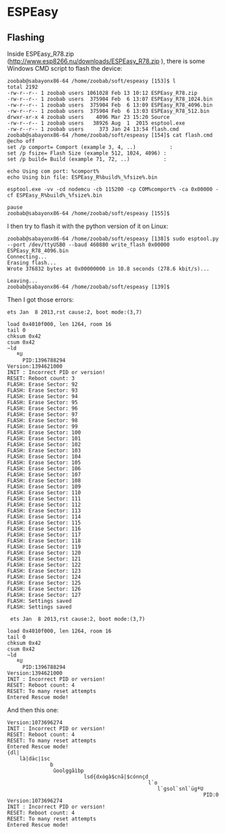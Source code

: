 # ESPEasy


## Flashing


Inside ESPEasy_R78.zip (<http://www.esp8266.nu/downloads/ESPEasy_R78.zip>  ), there is some Windows CMD script to flash the device:


    zoobab@sabayonx86-64 /home/zoobab/soft/espeasy [153]$ l
    total 2192
    -rw-r--r-- 1 zoobab users 1061028 Feb 13 10:12 ESPEasy_R78.zip
    -rw-r--r-- 1 zoobab users  375904 Feb  6 13:07 ESPEasy_R78_1024.bin
    -rw-r--r-- 1 zoobab users  375904 Feb  6 13:09 ESPEasy_R78_4096.bin
    -rw-r--r-- 1 zoobab users  375904 Feb  6 13:03 ESPEasy_R78_512.bin
    drwxr-xr-x 4 zoobab users    4096 Mar 23 15:20 Source
    -rw-r--r-- 1 zoobab users   38926 Aug  1  2015 esptool.exe
    -rw-r--r-- 1 zoobab users     373 Jan 24 13:54 flash.cmd
    zoobab@sabayonx86-64 /home/zoobab/soft/espeasy [154]$ cat flash.cmd 
    @echo off
    set /p comport= Comport (example 3, 4, ..)           :
    set /p fsize= Flash Size (example 512, 1024, 4096) :
    set /p build= Build (example 71, 72, ..)           :
    
    echo Using com port: %comport%
    echo Using bin file: ESPEasy_R%build%_%fsize%.bin
    
    esptool.exe -vv -cd nodemcu -cb 115200 -cp COM%comport% -ca 0x00000 -cf ESPEasy_R%build%_%fsize%.bin
    
    pause
    zoobab@sabayonx86-64 /home/zoobab/soft/espeasy [155]$


I then try to flash it with the python version of it on Linux:


    zoobab@sabayonx86-64 /home/zoobab/soft/espeasy [138]$ sudo esptool.py --port /dev/ttyUSB0 --baud 460880 write_flash 0x00000 ESPEasy_R78_4096.bin 
    Connecting...
    Erasing flash...
    Wrote 376832 bytes at 0x00000000 in 10.8 seconds (278.6 kbit/s)...
    
    Leaving...
    zoobab@sabayonx86-64 /home/zoobab/soft/espeasy [139]$


Then I got those errors:


    ets Jan  8 2013,rst cause:2, boot mode:(3,7)
    
    load 0x4010f000, len 1264, room 16 
    tail 0
    chksum 0x42
    csum 0x42
    ~ld
       ªU
         PID:1396788294
    Version:1394621000
    INIT : Incorrect PID or version!
    RESET: Reboot count: 3
    FLASH: Erase Sector: 92
    FLASH: Erase Sector: 93
    FLASH: Erase Sector: 94
    FLASH: Erase Sector: 95
    FLASH: Erase Sector: 96
    FLASH: Erase Sector: 97
    FLASH: Erase Sector: 98
    FLASH: Erase Sector: 99
    FLASH: Erase Sector: 100
    FLASH: Erase Sector: 101
    FLASH: Erase Sector: 102
    FLASH: Erase Sector: 103
    FLASH: Erase Sector: 104
    FLASH: Erase Sector: 105
    FLASH: Erase Sector: 106
    FLASH: Erase Sector: 107
    FLASH: Erase Sector: 108
    FLASH: Erase Sector: 109
    FLASH: Erase Sector: 110
    FLASH: Erase Sector: 111
    FLASH: Erase Sector: 112
    FLASH: Erase Sector: 113
    FLASH: Erase Sector: 114
    FLASH: Erase Sector: 115
    FLASH: Erase Sector: 116
    FLASH: Erase Sector: 117
    FLASH: Erase Sector: 118
    FLASH: Erase Sector: 119
    FLASH: Erase Sector: 120
    FLASH: Erase Sector: 121
    FLASH: Erase Sector: 122
    FLASH: Erase Sector: 123
    FLASH: Erase Sector: 124
    FLASH: Erase Sector: 125
    FLASH: Erase Sector: 126
    FLASH: Erase Sector: 127
    FLASH: Settings saved
    FLASH: Settings saved
    
     ets Jan  8 2013,rst cause:2, boot mode:(3,7)
    
    load 0x4010f000, len 1264, room 16 
    tail 0
    chksum 0x42
    csum 0x42
    ~ld
       ªU
         PID:1396788294
    Version:1394621000
    INIT : Incorrect PID or version!
    RESET: Reboot count: 4
    RESET: To many reset attempts
    Entered Rescue mode!


And then this one:


    Version:1073696274
    INIT : Incorrect PID or version!
    RESET: Reboot count: 4
    RESET: To many reset attempts
    Entered Rescue mode!
    {dl|
        là|däc|ìsc
                  b
                   ûoolggãìbp
                             lsd{dxògà$cnã|$cónnçd
                                                  l`o
                                                     l`gsol`snl`ügªU
                                                                    PID:0
    Version:1073696274
    INIT : Incorrect PID or version!
    RESET: Reboot count: 4
    RESET: To many reset attempts
    Entered Rescue mode!
